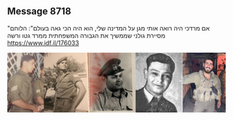 ## Message 8718

"אם מרדכי היה רואה אותי מגן על המדינה שלי, הוא היה הכי גאה בעולם":
הלוחם מסיירת גולני שממשיך את הגבורה המשפחתית ממרד 
גטו ורשה
https://www.idf.il/176033

![Photo](./8718/8718_photo.jpg)
